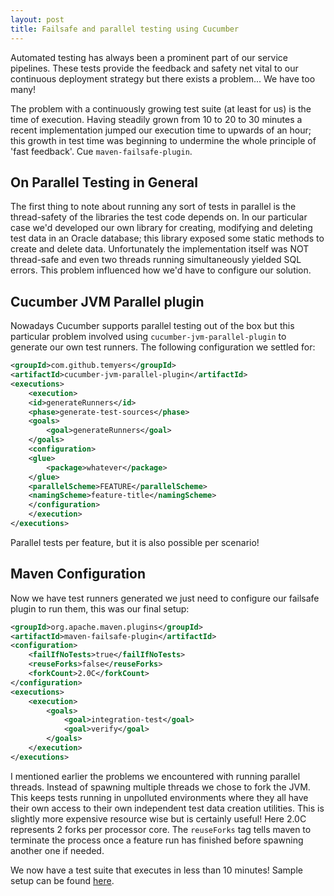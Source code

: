 ```yaml
---
layout: post
title: Failsafe and parallel testing using Cucumber
---
```


Automated testing has always been a prominent part of our service pipelines. These tests provide the feedback and safety net vital to our continuous deployment strategy but there exists a problem... We have too many!

The problem with a continuously growing test suite (at least for us) is the time of execution. Having steadily grown from 10 to 20 to 30 minutes a recent implementation jumped our execution time to upwards of an hour; this growth in test time was beginning to undermine the whole principle of 'fast feedback'. Cue `maven-failsafe-plugin`.

## On Parallel Testing in General

The first thing to note about running any sort of tests in parallel is the thread-safety of the libraries the test code depends on. In our particular case we'd developed our own library for creating, modifying and deleting test data in an Oracle database; this library exposed some static methods to create and delete data. Unfortunately the implementation itself was NOT thread-safe and even two threads running simultaneously yielded SQL errors. This problem influenced how we'd have to configure our solution.

## Cucumber JVM Parallel plugin

Nowadays Cucumber supports parallel testing out of the box but this particular problem involved using `cucumber-jvm-parallel-plugin` to generate our own test runners. The following configuration we settled for:

```xml
<groupId>com.github.temyers</groupId>
<artifactId>cucumber-jvm-parallel-plugin</artifactId>
<executions>
    <execution>
    <id>generateRunners</id>
    <phase>generate-test-sources</phase>
    <goals>
        <goal>generateRunners</goal>
    </goals>
    <configuration>
    <glue>
        <package>whatever</package>
    </glue>
    <parallelScheme>FEATURE</parallelScheme>
    <namingScheme>feature-title</namingScheme>
    </configuration>
    </execution>
</executions>
```

Parallel tests per feature, but it is also possible per scenario!

## Maven Configuration

Now we have test runners generated we just need to configure our failsafe plugin to run them, this was our final setup:

```xml
<groupId>org.apache.maven.plugins</groupId>
<artifactId>maven-failsafe-plugin</artifactId>
<configuration>
    <failIfNoTests>true</failIfNoTests>
    <reuseForks>false</reuseForks>
    <forkCount>2.0C</forkCount>
</configuration>
<executions>
    <execution>
        <goals>
            <goal>integration-test</goal>
            <goal>verify</goal>
        </goals>
    </execution>
</executions>
```

I mentioned earlier the problems we encountered with running parallel threads. Instead of spawning multiple threads we chose to fork the JVM. This keeps tests running in unpolluted environments where they all have their own access to their own independent test data creation utilities. This is slightly more expensive resource wise but is certainly useful! Here 2.0C represents 2 forks per processor core. The `reuseForks` tag tells maven to terminate the process once a feature run has finished before spawning another one if needed.

We now have a test suite that executes in less than 10 minutes! Sample setup can be found [here](https://github.com/sgregory8/parallel_test).
